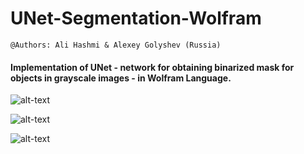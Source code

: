 # UNet-Segmentation-Wolfram

`@Authors: Ali Hashmi & Alexey Golyshev (Russia)`


#### Implementation of UNet - network for obtaining binarized mask for objects in grayscale images - in Wolfram Language.

![alt-text](https://github.com/alihashmiii/UNet-Segmentation-Wolfram/blob/master/for%20ReadME/m10.png)

![alt-text](https://github.com/alihashmiii/UNet-Segmentation-Wolfram/blob/master/for%20ReadME/m2.png)

![alt-text](https://github.com/alihashmiii/UNet-Segmentation-Wolfram/blob/master/for%20ReadME/m30.png)
